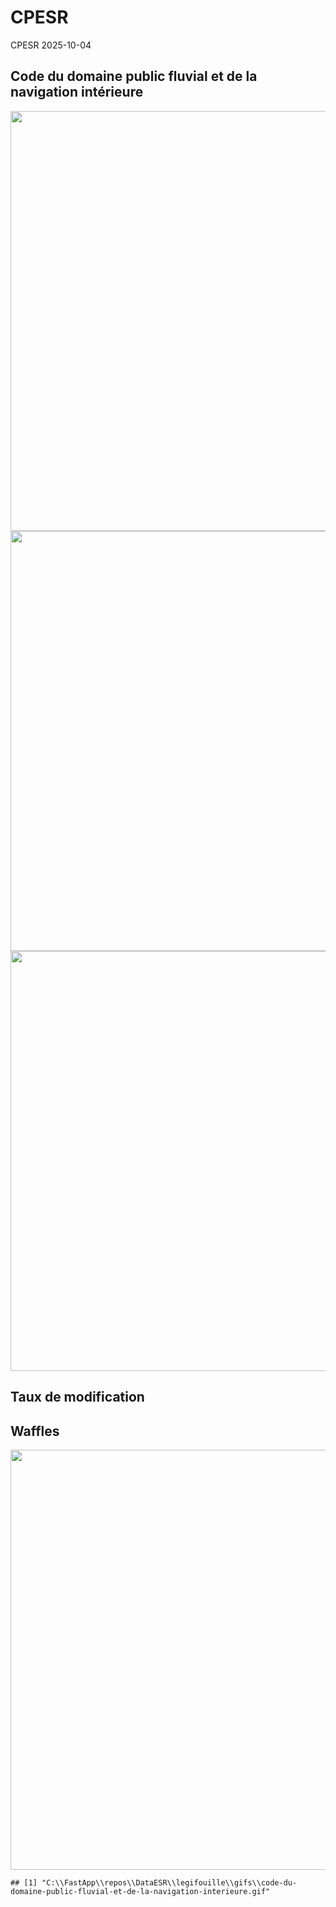 CPESR
================
CPESR
2025-10-04

## Code du domaine public fluvial et de la navigation intérieure

<img src="C:/FastApp/repos/DataESR/legifouille/codes/code-du-domaine-public-fluvial-et-de-la-navigation-interieure/legifouille-code_files/figure-gfm/versions-1.png" width="672" />

<img src="C:/FastApp/repos/DataESR/legifouille/codes/code-du-domaine-public-fluvial-et-de-la-navigation-interieure/legifouille-code_files/figure-gfm/modifications-1.png" width="672" />
<img src="C:/FastApp/repos/DataESR/legifouille/codes/code-du-domaine-public-fluvial-et-de-la-navigation-interieure/legifouille-code_files/figure-gfm/taille_modifications-1.png" width="672" />

## Taux de modification

## Waffles

<img src="C:/FastApp/repos/DataESR/legifouille/codes/code-du-domaine-public-fluvial-et-de-la-navigation-interieure/legifouille-code_files/figure-gfm/unnamed-chunk-4-1.png" width="672" />

    ## [1] "C:\\FastApp\\repos\\DataESR\\legifouille\\gifs\\code-du-domaine-public-fluvial-et-de-la-navigation-interieure.gif"
